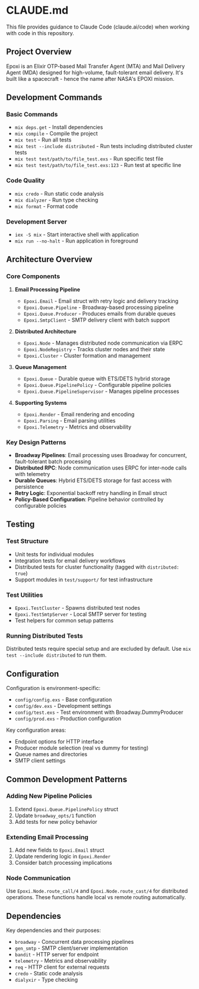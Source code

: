 # CLAUDE.md

This file provides guidance to Claude Code (claude.ai/code) when working with code in this repository.

## Project Overview

Epoxi is an Elixir OTP-based Mail Transfer Agent (MTA) and Mail Delivery Agent (MDA) designed for high-volume, fault-tolerant email delivery. It's built like a spacecraft - hence the name after NASA's EPOXI mission.

## Development Commands

### Basic Commands
- `mix deps.get` - Install dependencies
- `mix compile` - Compile the project
- `mix test` - Run all tests
- `mix test --include distributed` - Run tests including distributed cluster tests
- `mix test test/path/to/file_test.exs` - Run specific test file
- `mix test test/path/to/file_test.exs:123` - Run test at specific line

### Code Quality
- `mix credo` - Run static code analysis
- `mix dialyzer` - Run type checking
- `mix format` - Format code

### Development Server
- `iex -S mix` - Start interactive shell with application
- `mix run --no-halt` - Run application in foreground

## Architecture Overview

### Core Components

1. **Email Processing Pipeline**
   - `Epoxi.Email` - Email struct with retry logic and delivery tracking
   - `Epoxi.Queue.Pipeline` - Broadway-based processing pipeline
   - `Epoxi.Queue.Producer` - Produces emails from durable queues
   - `Epoxi.SmtpClient` - SMTP delivery client with batch support

2. **Distributed Architecture**
   - `Epoxi.Node` - Manages distributed node communication via ERPC
   - `Epoxi.NodeRegistry` - Tracks cluster nodes and their state
   - `Epoxi.Cluster` - Cluster formation and management

3. **Queue Management**
   - `Epoxi.Queue` - Durable queue with ETS/DETS hybrid storage
   - `Epoxi.Queue.PipelinePolicy` - Configurable pipeline policies
   - `Epoxi.Queue.PipelineSupervisor` - Manages pipeline processes

4. **Supporting Systems**
   - `Epoxi.Render` - Email rendering and encoding
   - `Epoxi.Parsing` - Email parsing utilities
   - `Epoxi.Telemetry` - Metrics and observability

### Key Design Patterns

- **Broadway Pipelines**: Email processing uses Broadway for concurrent, fault-tolerant batch processing
- **Distributed RPC**: Node communication uses ERPC for inter-node calls with telemetry
- **Durable Queues**: Hybrid ETS/DETS storage for fast access with persistence
- **Retry Logic**: Exponential backoff retry handling in Email struct
- **Policy-Based Configuration**: Pipeline behavior controlled by configurable policies

## Testing

### Test Structure
- Unit tests for individual modules
- Integration tests for email delivery workflows
- Distributed tests for cluster functionality (tagged with `distributed: true`)
- Support modules in `test/support/` for test infrastructure

### Test Utilities
- `Epoxi.TestCluster` - Spawns distributed test nodes
- `Epoxi.TestSmtpServer` - Local SMTP server for testing
- Test helpers for common setup patterns

### Running Distributed Tests
Distributed tests require special setup and are excluded by default. Use `mix test --include distributed` to run them.

## Configuration

Configuration is environment-specific:
- `config/config.exs` - Base configuration
- `config/dev.exs` - Development settings
- `config/test.exs` - Test environment with Broadway.DummyProducer
- `config/prod.exs` - Production configuration

Key configuration areas:
- Endpoint options for HTTP interface
- Producer module selection (real vs dummy for testing)
- Queue names and directories
- SMTP client settings

## Common Development Patterns

### Adding New Pipeline Policies
1. Extend `Epoxi.Queue.PipelinePolicy` struct
2. Update `broadway_opts/1` function
3. Add tests for new policy behavior

### Extending Email Processing
1. Add new fields to `Epoxi.Email` struct
2. Update rendering logic in `Epoxi.Render`
3. Consider batch processing implications

### Node Communication
Use `Epoxi.Node.route_call/4` and `Epoxi.Node.route_cast/4` for distributed operations. These functions handle local vs remote routing automatically.

## Dependencies

Key dependencies and their purposes:
- `broadway` - Concurrent data processing pipelines
- `gen_smtp` - SMTP client/server implementation
- `bandit` - HTTP server for endpoint
- `telemetry` - Metrics and observability
- `req` - HTTP client for external requests
- `credo` - Static code analysis
- `dialyxir` - Type checking